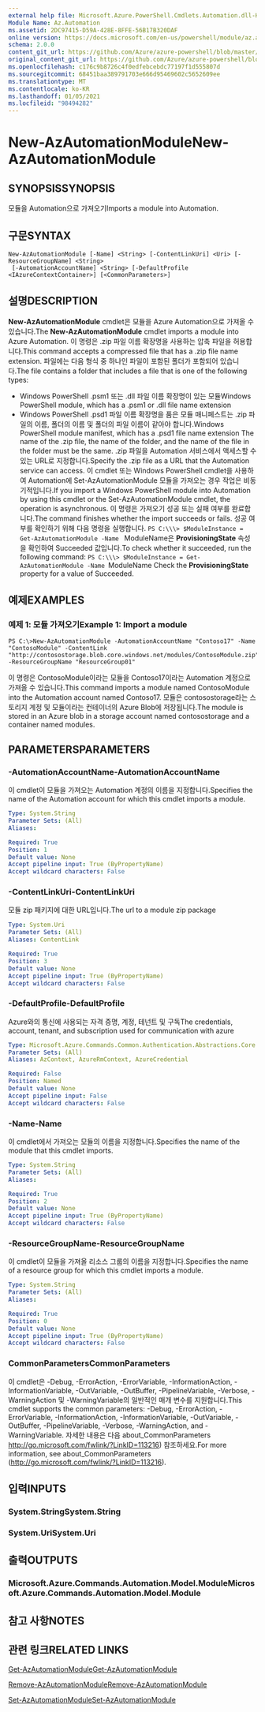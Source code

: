 ```yaml
---
external help file: Microsoft.Azure.PowerShell.Cmdlets.Automation.dll-Help.xml
Module Name: Az.Automation
ms.assetid: 2DC97415-D59A-428E-8FFE-56B17B320DAF
online version: https://docs.microsoft.com/en-us/powershell/module/az.automation/new-azautomationmodule
schema: 2.0.0
content_git_url: https://github.com/Azure/azure-powershell/blob/master/src/Automation/Automation/help/New-AzAutomationModule.md
original_content_git_url: https://github.com/Azure/azure-powershell/blob/master/src/Automation/Automation/help/New-AzAutomationModule.md
ms.openlocfilehash: c176c9b8726c4f0edfebcebdc77197f1d555807d
ms.sourcegitcommit: 68451baa389791703e666d95469602c5652609ee
ms.translationtype: MT
ms.contentlocale: ko-KR
ms.lasthandoff: 01/05/2021
ms.locfileid: "98494282"
---
```

# <span data-ttu-id="e81c5-101">New-AzAutomationModule</span><span class="sxs-lookup"><span data-stu-id="e81c5-101">New-AzAutomationModule</span></span>

## <span data-ttu-id="e81c5-102">SYNOPSIS</span><span class="sxs-lookup"><span data-stu-id="e81c5-102">SYNOPSIS</span></span>
<span data-ttu-id="e81c5-103">모듈을 Automation으로 가져오기</span><span class="sxs-lookup"><span data-stu-id="e81c5-103">Imports a module into Automation.</span></span>

## <span data-ttu-id="e81c5-104">구문</span><span class="sxs-lookup"><span data-stu-id="e81c5-104">SYNTAX</span></span>

```
New-AzAutomationModule [-Name] <String> [-ContentLinkUri] <Uri> [-ResourceGroupName] <String>
 [-AutomationAccountName] <String> [-DefaultProfile <IAzureContextContainer>] [<CommonParameters>]
```

## <span data-ttu-id="e81c5-105">설명</span><span class="sxs-lookup"><span data-stu-id="e81c5-105">DESCRIPTION</span></span>
<span data-ttu-id="e81c5-106">**New-AzAutomationModule** cmdlet은 모듈을 Azure Automation으로 가져올 수 있습니다.</span><span class="sxs-lookup"><span data-stu-id="e81c5-106">The **New-AzAutomationModule** cmdlet imports a module into Azure Automation.</span></span>
<span data-ttu-id="e81c5-107">이 명령은 .zip 파일 이름 확장명을 사용하는 압축 파일을 허용합니다.</span><span class="sxs-lookup"><span data-stu-id="e81c5-107">This command accepts a compressed file that has a .zip file name extension.</span></span>
<span data-ttu-id="e81c5-108">파일에는 다음 형식 중 하나인 파일이 포함된 폴더가 포함되어 있습니다.</span><span class="sxs-lookup"><span data-stu-id="e81c5-108">The file contains a folder that includes a file that is one of the following types:</span></span> 
- <span data-ttu-id="e81c5-109">Windows PowerShell .psm1 또는 .dll 파일 이름 확장명이 있는 모듈</span><span class="sxs-lookup"><span data-stu-id="e81c5-109">Windows PowerShell module, which has a .psm1 or .dll file name extension</span></span> 
- <span data-ttu-id="e81c5-110">Windows PowerShell .psd1 파일 이름 확장명을 품은 모듈 매니페스트는 .zip 파일의 이름, 폴더의 이름 및 폴더의 파일 이름이 같아야 합니다.</span><span class="sxs-lookup"><span data-stu-id="e81c5-110">Windows PowerShell module manifest, which has a .psd1 file name extension The name of the .zip file, the name of the folder, and the name of the file in the folder must be the same.</span></span>
<span data-ttu-id="e81c5-111">.zip 파일을 Automation 서비스에서 액세스할 수 있는 URL로 지정합니다.</span><span class="sxs-lookup"><span data-stu-id="e81c5-111">Specify the .zip file as a URL that the Automation service can access.</span></span>
<span data-ttu-id="e81c5-112">이 cmdlet 또는 Windows PowerShell cmdlet을 사용하여 Automation에 Set-AzAutomationModule 모듈을 가져오는 경우 작업은 비동기적입니다.</span><span class="sxs-lookup"><span data-stu-id="e81c5-112">If you import a Windows PowerShell module into Automation by using this cmdlet or the Set-AzAutomationModule cmdlet, the operation is asynchronous.</span></span>
<span data-ttu-id="e81c5-113">이 명령은 가져오기 성공 또는 실패 여부를 완료합니다.</span><span class="sxs-lookup"><span data-stu-id="e81c5-113">The command finishes whether the import succeeds or fails.</span></span>
<span data-ttu-id="e81c5-114">성공 여부를 확인하기 위해 다음 명령을 실행합니다. `PS C:\\\> $ModuleInstance = Get-AzAutomationModule -Name ` ModuleName은 **ProvisioningState** 속성을 확인하여 Succeeded 값입니다.</span><span class="sxs-lookup"><span data-stu-id="e81c5-114">To check whether it succeeded, run the following command: `PS C:\\\> $ModuleInstance = Get-AzAutomationModule -Name `ModuleName Check the **ProvisioningState** property for a value of Succeeded.</span></span>

## <span data-ttu-id="e81c5-115">예제</span><span class="sxs-lookup"><span data-stu-id="e81c5-115">EXAMPLES</span></span>

### <span data-ttu-id="e81c5-116">예제 1: 모듈 가져오기</span><span class="sxs-lookup"><span data-stu-id="e81c5-116">Example 1: Import a module</span></span>
```
PS C:\>New-AzAutomationModule -AutomationAccountName "Contoso17" -Name "ContosoModule" -ContentLink "http://contosostorage.blob.core.windows.net/modules/ContosoModule.zip" -ResourceGroupName "ResourceGroup01"
```

<span data-ttu-id="e81c5-117">이 명령은 ContosoModule이라는 모듈을 Contoso17이라는 Automation 계정으로 가져올 수 있습니다.</span><span class="sxs-lookup"><span data-stu-id="e81c5-117">This command imports a module named ContosoModule into the Automation account named Contoso17.</span></span>
<span data-ttu-id="e81c5-118">모듈은 contosostorage라는 스토리지 계정 및 모듈이라는 컨테이너의 Azure Blob에 저장됩니다.</span><span class="sxs-lookup"><span data-stu-id="e81c5-118">The module is stored in an Azure blob in a storage account named contosostorage and a container named modules.</span></span>

## <span data-ttu-id="e81c5-119">PARAMETERS</span><span class="sxs-lookup"><span data-stu-id="e81c5-119">PARAMETERS</span></span>

### <span data-ttu-id="e81c5-120">-AutomationAccountName</span><span class="sxs-lookup"><span data-stu-id="e81c5-120">-AutomationAccountName</span></span>
<span data-ttu-id="e81c5-121">이 cmdlet이 모듈을 가져오는 Automation 계정의 이름을 지정합니다.</span><span class="sxs-lookup"><span data-stu-id="e81c5-121">Specifies the name of the Automation account for which this cmdlet imports a module.</span></span>

```yaml
Type: System.String
Parameter Sets: (All)
Aliases:

Required: True
Position: 1
Default value: None
Accept pipeline input: True (ByPropertyName)
Accept wildcard characters: False
```

### <span data-ttu-id="e81c5-122">-ContentLinkUri</span><span class="sxs-lookup"><span data-stu-id="e81c5-122">-ContentLinkUri</span></span>
<span data-ttu-id="e81c5-123">모듈 zip 패키지에 대한 URL입니다.</span><span class="sxs-lookup"><span data-stu-id="e81c5-123">The url to a module zip package</span></span>

```yaml
Type: System.Uri
Parameter Sets: (All)
Aliases: ContentLink

Required: True
Position: 3
Default value: None
Accept pipeline input: True (ByPropertyName)
Accept wildcard characters: False
```

### <span data-ttu-id="e81c5-124">-DefaultProfile</span><span class="sxs-lookup"><span data-stu-id="e81c5-124">-DefaultProfile</span></span>
<span data-ttu-id="e81c5-125">Azure와의 통신에 사용되는 자격 증명, 계정, 테넌트 및 구독</span><span class="sxs-lookup"><span data-stu-id="e81c5-125">The credentials, account, tenant, and subscription used for communication with azure</span></span>

```yaml
Type: Microsoft.Azure.Commands.Common.Authentication.Abstractions.Core.IAzureContextContainer
Parameter Sets: (All)
Aliases: AzContext, AzureRmContext, AzureCredential

Required: False
Position: Named
Default value: None
Accept pipeline input: False
Accept wildcard characters: False
```

### <span data-ttu-id="e81c5-126">-Name</span><span class="sxs-lookup"><span data-stu-id="e81c5-126">-Name</span></span>
<span data-ttu-id="e81c5-127">이 cmdlet에서 가져오는 모듈의 이름을 지정합니다.</span><span class="sxs-lookup"><span data-stu-id="e81c5-127">Specifies the name of the module that this cmdlet imports.</span></span>

```yaml
Type: System.String
Parameter Sets: (All)
Aliases:

Required: True
Position: 2
Default value: None
Accept pipeline input: True (ByPropertyName)
Accept wildcard characters: False
```

### <span data-ttu-id="e81c5-128">-ResourceGroupName</span><span class="sxs-lookup"><span data-stu-id="e81c5-128">-ResourceGroupName</span></span>
<span data-ttu-id="e81c5-129">이 cmdlet이 모듈을 가져올 리소스 그룹의 이름을 지정합니다.</span><span class="sxs-lookup"><span data-stu-id="e81c5-129">Specifies the name of a resource group for which this cmdlet imports a module.</span></span>

```yaml
Type: System.String
Parameter Sets: (All)
Aliases:

Required: True
Position: 0
Default value: None
Accept pipeline input: True (ByPropertyName)
Accept wildcard characters: False
```

### <span data-ttu-id="e81c5-130">CommonParameters</span><span class="sxs-lookup"><span data-stu-id="e81c5-130">CommonParameters</span></span>
<span data-ttu-id="e81c5-131">이 cmdlet은 -Debug, -ErrorAction, -ErrorVariable, -InformationAction, -InformationVariable, -OutVariable, -OutBuffer, -PipelineVariable, -Verbose, -WarningAction 및 -WarningVariable의 일반적인 매개 변수를 지원합니다.</span><span class="sxs-lookup"><span data-stu-id="e81c5-131">This cmdlet supports the common parameters: -Debug, -ErrorAction, -ErrorVariable, -InformationAction, -InformationVariable, -OutVariable, -OutBuffer, -PipelineVariable, -Verbose, -WarningAction, and -WarningVariable.</span></span> <span data-ttu-id="e81c5-132">자세한 내용은 다음 about_CommonParameters http://go.microsoft.com/fwlink/?LinkID=113216) 참조하세요.</span><span class="sxs-lookup"><span data-stu-id="e81c5-132">For more information, see about_CommonParameters (http://go.microsoft.com/fwlink/?LinkID=113216).</span></span>

## <span data-ttu-id="e81c5-133">입력</span><span class="sxs-lookup"><span data-stu-id="e81c5-133">INPUTS</span></span>

### <span data-ttu-id="e81c5-134">System.String</span><span class="sxs-lookup"><span data-stu-id="e81c5-134">System.String</span></span>

### <span data-ttu-id="e81c5-135">System.Uri</span><span class="sxs-lookup"><span data-stu-id="e81c5-135">System.Uri</span></span>

## <span data-ttu-id="e81c5-136">출력</span><span class="sxs-lookup"><span data-stu-id="e81c5-136">OUTPUTS</span></span>

### <span data-ttu-id="e81c5-137">Microsoft.Azure.Commands.Automation.Model.Module</span><span class="sxs-lookup"><span data-stu-id="e81c5-137">Microsoft.Azure.Commands.Automation.Model.Module</span></span>

## <span data-ttu-id="e81c5-138">참고 사항</span><span class="sxs-lookup"><span data-stu-id="e81c5-138">NOTES</span></span>

## <span data-ttu-id="e81c5-139">관련 링크</span><span class="sxs-lookup"><span data-stu-id="e81c5-139">RELATED LINKS</span></span>

[<span data-ttu-id="e81c5-140">Get-AzAutomationModule</span><span class="sxs-lookup"><span data-stu-id="e81c5-140">Get-AzAutomationModule</span></span>](./Get-AzAutomationModule.md)

[<span data-ttu-id="e81c5-141">Remove-AzAutomationModule</span><span class="sxs-lookup"><span data-stu-id="e81c5-141">Remove-AzAutomationModule</span></span>](./Remove-AzAutomationModule.md)

[<span data-ttu-id="e81c5-142">Set-AzAutomationModule</span><span class="sxs-lookup"><span data-stu-id="e81c5-142">Set-AzAutomationModule</span></span>](./Set-AzAutomationModule.md)


